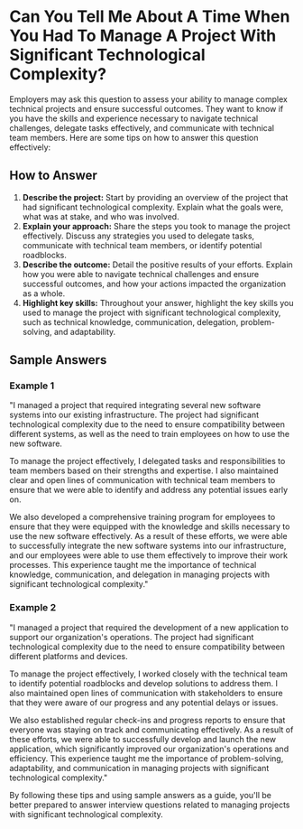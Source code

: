 Can You Tell Me About A Time When You Had To Manage A Project With Significant Technological Complexity?
=============================================================================================================================

Employers may ask this question to assess your ability to manage complex technical projects and ensure successful outcomes. They want to know if you have the skills and experience necessary to navigate technical challenges, delegate tasks effectively, and communicate with technical team members. Here are some tips on how to answer this question effectively:

How to Answer
-------------

1. **Describe the project:** Start by providing an overview of the project that had significant technological complexity. Explain what the goals were, what was at stake, and who was involved.
2. **Explain your approach:** Share the steps you took to manage the project effectively. Discuss any strategies you used to delegate tasks, communicate with technical team members, or identify potential roadblocks.
3. **Describe the outcome:** Detail the positive results of your efforts. Explain how you were able to navigate technical challenges and ensure successful outcomes, and how your actions impacted the organization as a whole.
4. **Highlight key skills:** Throughout your answer, highlight the key skills you used to manage the project with significant technological complexity, such as technical knowledge, communication, delegation, problem-solving, and adaptability.

Sample Answers
--------------

### Example 1

"I managed a project that required integrating several new software systems into our existing infrastructure. The project had significant technological complexity due to the need to ensure compatibility between different systems, as well as the need to train employees on how to use the new software.

To manage the project effectively, I delegated tasks and responsibilities to team members based on their strengths and expertise. I also maintained clear and open lines of communication with technical team members to ensure that we were able to identify and address any potential issues early on.

We also developed a comprehensive training program for employees to ensure that they were equipped with the knowledge and skills necessary to use the new software effectively. As a result of these efforts, we were able to successfully integrate the new software systems into our infrastructure, and our employees were able to use them effectively to improve their work processes. This experience taught me the importance of technical knowledge, communication, and delegation in managing projects with significant technological complexity."

### Example 2

"I managed a project that required the development of a new application to support our organization's operations. The project had significant technological complexity due to the need to ensure compatibility between different platforms and devices.

To manage the project effectively, I worked closely with the technical team to identify potential roadblocks and develop solutions to address them. I also maintained open lines of communication with stakeholders to ensure that they were aware of our progress and any potential delays or issues.

We also established regular check-ins and progress reports to ensure that everyone was staying on track and communicating effectively. As a result of these efforts, we were able to successfully develop and launch the new application, which significantly improved our organization's operations and efficiency. This experience taught me the importance of problem-solving, adaptability, and communication in managing projects with significant technological complexity."

By following these tips and using sample answers as a guide, you'll be better prepared to answer interview questions related to managing projects with significant technological complexity.
